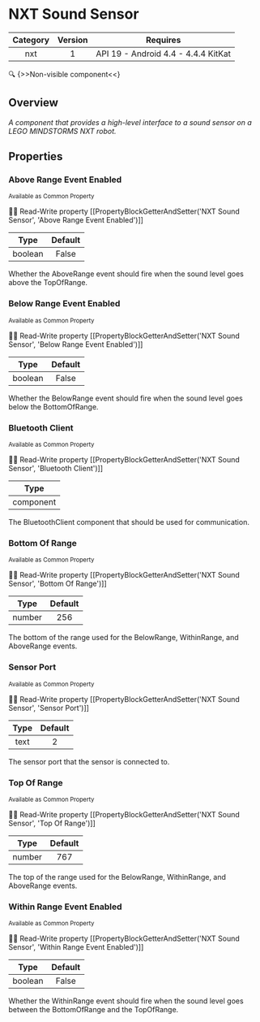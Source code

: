 # NXT Sound Sensor

| Category | Version | Requires |
|:--------:|:-------:|:--------:|
|nxt|1|API 19 - Android 4.4 - 4.4.4 KitKat|

:mag: {>>Non-visible component<<}

## Overview

_A component that provides a high-level interface to a sound sensor on a LEGO MINDSTORMS NXT robot._

## Properties

### Above Range Event Enabled

<small>Available as Common Property</small>

:eyes::pencil: Read-Write property
[[PropertyBlockGetterAndSetter('NXT Sound Sensor', 'Above Range Event Enabled')]]

| Type | Default |
|:----:|:-------:|
|boolean|False|

Whether the AboveRange event should fire when the sound level goes above the TopOfRange.

### Below Range Event Enabled

<small>Available as Common Property</small>

:eyes::pencil: Read-Write property
[[PropertyBlockGetterAndSetter('NXT Sound Sensor', 'Below Range Event Enabled')]]

| Type | Default |
|:----:|:-------:|
|boolean|False|

Whether the BelowRange event should fire when the sound level goes below the BottomOfRange.

### Bluetooth Client

<small>Available as Common Property</small>

:eyes::pencil: Read-Write property
[[PropertyBlockGetterAndSetter('NXT Sound Sensor', 'Bluetooth Client')]]

| Type |
|:----:|
|component|

The BluetoothClient component that should be used for communication.

### Bottom Of Range

<small>Available as Common Property</small>

:eyes::pencil: Read-Write property
[[PropertyBlockGetterAndSetter('NXT Sound Sensor', 'Bottom Of Range')]]

| Type | Default |
|:----:|:-------:|
|number|256|

The bottom of the range used for the BelowRange, WithinRange, and AboveRange events.

### Sensor Port

<small>Available as Common Property</small>

:eyes::pencil: Read-Write property
[[PropertyBlockGetterAndSetter('NXT Sound Sensor', 'Sensor Port')]]

| Type | Default |
|:----:|:-------:|
|text|2|

The sensor port that the sensor is connected to.

### Top Of Range

<small>Available as Common Property</small>

:eyes::pencil: Read-Write property
[[PropertyBlockGetterAndSetter('NXT Sound Sensor', 'Top Of Range')]]

| Type | Default |
|:----:|:-------:|
|number|767|

The top of the range used for the BelowRange, WithinRange, and AboveRange events.

### Within Range Event Enabled

<small>Available as Common Property</small>

:eyes::pencil: Read-Write property
[[PropertyBlockGetterAndSetter('NXT Sound Sensor', 'Within Range Event Enabled')]]

| Type | Default |
|:----:|:-------:|
|boolean|False|

Whether the WithinRange event should fire when the sound level goes between the BottomOfRange and the TopOfRange.